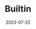 ---
title: 'Builtin'
link: https://builtin.com
description: Built In is the online community for National startups and tech companies. Find startup jobs, tech news and events in the National tech scene.
tags: []
content-type: reference
date: 2023-07-25
---